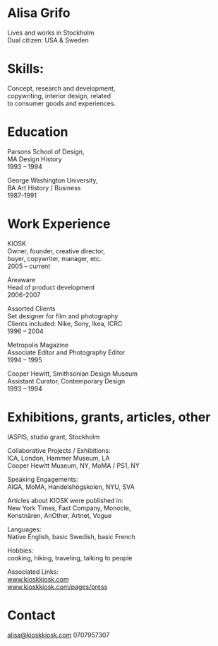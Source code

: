 <two-col>

# Alisa Grifo

Lives and works in Stockholm  
Dual citizen: USA & Sweden  


# Skills:
Concept, research and development,  
copywriting, interior design, related  
to consumer goods and experiences. 


# Education

Parsons School of Design,  
MA Design History  
1993 – 1994  

George Washington University,  
BA Art History / Business  
1987-1991  


# Work Experience

KIOSK  
Owner, founder, creative director,  
buyer, copywriter, manager, etc.  
2005 – current  

Areaware  
Head of product development  
2006-2007  

Assorted Clients  
Set designer for film and photography  
Clients included: Nike, Sony, Ikea, ICRC  
1996 – 2004  

Metropolis Magazine  
Associate Editor and Photography Editor  
1994 – 1995  

Cooper Hewitt, Smithsonian Design Museum  
Assistant Curator, Contemporary Design  
1993 – 1994  


# Exhibitions, grants, articles, other

IASPIS, studio grant, Stockholm  

Collaborative Projects / Exhibitions:  
ICA, London, Hammer Museum, LA  
Cooper Hewitt Museum, NY, MoMA / PS1, NY  

Speaking Engagements:  
AIGA, MoMA, Handelshögskolen, NYU, SVA  

Articles about KIOSK were published in:  
New York Times, Fast Company, Monocle,   
Konstnären, AnOther, Artnet, Vogue  

Languages:  
Native English, basic Swedish, basic French  

Hobbies:  
cooking, hiking, traveling, talking to people  

Associated Links:  
www.kioskkiosk.com  
www.kioskkiosk.com/pages/press  


# Contact

alisa@kioskkiosk.com
0707957307

</two-col>
